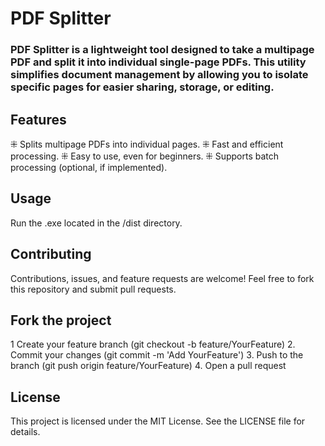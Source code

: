 # PDF Splitter
### PDF Splitter is a lightweight tool designed to take a multipage PDF and split it into individual single-page PDFs. This utility simplifies document management by allowing you to isolate specific pages for easier sharing, storage, or editing.

## Features
⁜ Splits multipage PDFs into individual pages.
⁜ Fast and efficient processing.
⁜ Easy to use, even for beginners.
⁜ Supports batch processing (optional, if implemented).

## Usage
Run the .exe located in the /dist directory.  

## Contributing
Contributions, issues, and feature requests are welcome! Feel free to fork this repository and submit pull requests.

## Fork the project
1 Create your feature branch (git checkout -b feature/YourFeature)
2. Commit your changes (git commit -m 'Add YourFeature')
3. Push to the branch (git push origin feature/YourFeature)
4. Open a pull request

## License
This project is licensed under the MIT License. See the LICENSE file for details.
